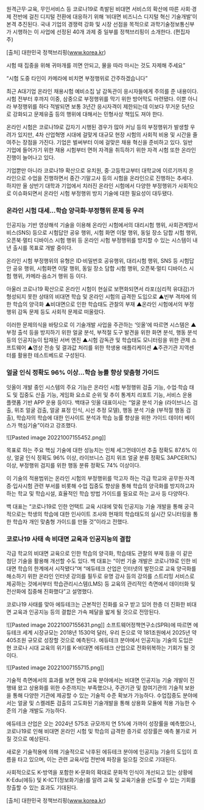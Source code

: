 
원격근무·교육, 무인서비스 등 코로나19로 촉발된 비대면 서비스의 확산에 따른 사회·경제 전반에 걸친 디지털 전환에 대응하기 위해 ‘비대면 비즈니스 디지털 혁신 기술개발’이 본격 추진된다. 국내 기업의 경쟁력 강화 및 시장 선점을 목적으로 과학기술정보통신부가 시행하는 이 사업에 선정된 40개 과제 중 일부를 정책브리핑이 소개한다. (편집자 주)

[출처] 대한민국 정책브리핑(www.korea.kr)

시험 때 집중을 위해 귀마개를 끼면 안되고, 물을 따라 마시는 것도 자제해 주세요”

“시험 도중 타인이 카메라에 비치면 부정행위로 간주하겠습니다”

최근 A대기업 온라인 채용시험 예비소집 날 감독관이 응시자들에게 주의를 준 내용이다. 시험 전부터 후까지 이중, 삼중으로 부정행위를 막기 위한 방어막도 마련됐다. 이뿐 아니라 부정행위를 하다 적발되면 보통 3년간 응시자격이 제한되는데 이보다 무거운 5년으로 강화되고 문제유출 등의 행위에 대해서는 민형사상 책임도 져야 한다.

온라인 시험은 코로나19로 갑자기 시행된 경우가 많아 커닝 등의 부정행위가 발생할 우려가 있지만, 4차 산업혁명 시대에 걸맞게 대규모 현장 시험의 사회적 비용 및 시간을 줄여주는 장점을 가진다. 기업은 벌써부터 이에 걸맞은 채용 혁신을 준비하고 있다. 일반 기업에 들어가기 위한 채용 시험부터 면허 자격을 취득하기 위한 자격 시험 또한 온라인 진행이 늘어나고 있다.


기업뿐만 아니라 코로나19 확산으로 유치원, 중·고등학교부터 대학교에 이르기까지 온라인으로 수업을 진행하면서 중간·기말고사 등의 시험을 온라인으로 진행하는 추세다. 하지만 올 상반기 대학과 기업에서 치러진 온라인 시험에서 다양한 부정행위가 사회적으로 이슈화되면서 온라인 시험 부정행위 방지 기술에 대한 필요성이 대두됐다. 


### 온라인 시험 대세…학습 양극화·부정행위 문제 등 우려

인공지능 기반 영상해석 기술을 이용해 온라인 시험에서의 대리시험 행위, 사회관계망서비스(SNS) 등으로 시험답안 공유 행위, 시험 화면 이탈 행위, 동일 장소 담합 시험 행위, 오픈북·멀티 디바이스 시험 행위 등 온라인 시험 부정행위를 방지할 수 있는 시스템이 내년 출시를 목표로 개발 중이다.

온라인 시험 부정행위의 유형은 ID·비밀번호 공유행위, 대리시험 행위, SNS 등 시험답안 공유 행위, 시험화면 이탈 행위, 동일 장소 담합 시험 행위, 오픈북·멀티 디바이스 시험 행위, 카메라·음소거 행위 등 이다.

아울러 코로나19 확산으로 온라인 시험이 현실로 보편화되면서 라포(심리적 유대감)가 형성되지 못한 상태의 비대면 학습 및 온라인 시험의 급격한 도입으로 ▲빈부 격차에 의한 학습의 양극화 ▲비대면으로 인한 학습태도 관찰의 부재 ▲온라인 시험에서의 부정행위 감독 문제 등도 사회적 문제로 떠올랐다.

이러한 문제의식을 바탕으로 이 기술개발 사업을 주관하는 ‘잇올’에 따르면 시스템은 ▲부정 출석 등을 방지하기 위한 얼굴 분석, 부적절 도구 발견을 위한 화면 분석, 행동 분석 등의 인공지능이 탑재된 서버 엔진 ▲시험 감독관 및 학습태도 모니터링을 위한 관제 소프트웨어 ▲영상 전송 및 결과값 처리를 위한 학생용 애플리케이션 ▲주관기관 지역센터를 활용한 테스트베드로 구성된다.

### 얼굴 인식 정확도 96% 이상…학습 능률 향상 맞춤형 가이드
잇올이 개발 중인 시스템의 주요 기능은 온라인 시험 부정행위 검출 기능, 수업·학습 태도 및 집중도 산출 기능, 게임화 요소로 순위 및 추이 통계치 리포트 기능, 서비스 운용 플랫폼 기반 APP 운용 등이다. 백태규 잇올 대표이사는 “얼굴 분석 기술 (라이브니스 검출, 위조 얼굴 검출, 얼굴 표정 인식, 시선 추정 모델), 행동 분석 기술 (부적절 행동 검출), 학습자의 학습에 대한 인사이트 분석과 학습 능률 향상을 위한 가이드 데이터 베이스가 핵심기술”이라고 강조했다.

![[Pasted image 20221007155452.png]]

목표로 하는 주요 핵심 기술에 대한 성능치는 인체 세그먼테이션 추출 정확도 87.6% 이상, 얼굴 인식 정확도 96% 이상, 라이브니스 검지 위조 얼굴 분류 정확도 3APCER(%) 이상, 부정행위 검지를 위한 행동 분류 정확도 74% 이상이다.

이 기술의 적용범위는 온라인 시험의 부정행위를 막고자 하는 각급 학교와 공무원·자격증·입사시험 관련 부서를 비롯해 수업 집중도 향상을 통해 학습의 양극화를 방지하고자 하는 학교 및 학습시설, 효율적인 학습 방법 가이드를 필요로 하는 교사 등 다양하다.

백 대표는 “코로나19로 인한 언택트 교육 시대에 맞춰 인공지능 기술 개발을 통해 궁극적으로는 학생의 학습에 대한 인사이트 조사와 현재의 학습태도의 실시간 모니터링을 통한 학습자 개인 맞춤형 가이드를 만들 것”이라고 전했다.

### 코로나19 사태 속 비대면 교육과 인공지능의 결합
각급 학교의 비대면 교육으로 인한 학습의 양극화, 학습태도 관찰의 부재 등을 이 같은 첨단 기술을 활용해 개선할 수도 있다. 백 대표는 “이번 기술 개발은 코로나19로 인한 비대면 학습의 한계에서 시작됐다”며 “에듀테크 산업은 인터넷의 발전으로 교육 양극화를 해소하기 위한 온라인 인터넷 강의를 필두로 유명 강사 등의 강의를 스트리밍 서비스로 제공하는 것에서부터 학습관리시스템(LMS) 등 교육의 관리적인 측면에서 데이터화 및 전산화에 집중해 진화했다”고 설명했다.

코로나19 사태를 맞아 에듀테크는 근본적인 진화를 요구 받고 있어 한층 더 진화한 비대면 교육과 인공지능 등의 결합은 가속 페달을 밟게 될 것으로 전망된다.

![[Pasted image 20221007155631.png]] 
소프트웨어정책연구소(SPRi)에 따르면 에듀테크 세계 시장규모는 2018년 1530억 달러, 우리 돈으로 약 181조원에서 2025년 약 405조원 규모로 성장할 것으로 예측된다. 에듀테크 분야에서 인공지능 기술의 도입은 현 코로나 시대 교육의 위기를 K-비대면 에듀테크 산업으로 전화위복하는 기회가 될 것이다.

![[Pasted image 20221007155715.png]]

기술적 측면에서의 효과를 보면 현재 교육 분야에서는 비대면 인공지능 기술 개발이 진행돼 왔고 상용화를 위한 수준까지는 부족했으나, 주관기관 및 참여기관의 기술적 보완을 통해 다양한 기관에 제공할 수 있는 기술적 수준 확보가 가능하다. 수업집중도 분야에서는 얼굴 및 스켈레톤 검출의 고도화된 기술개발을 통해 상용화 모듈에 적용 가능한 수준의 기술 개발도 가능하다.

에듀테크 산업은 오는 2024년 575조 규모까지 연 5%에 가까이 성장률을 예측했으나, 코로나19로 인해 비대면 온라인 시험 및 학습의 급격한 증가로 성장률은 예측 불가로 커질 것으로 예상된다.

새로운 기술적용에 의해 기술적으로 낙후된 에듀테크 분야에 인공지능 기술의 도입이 흐름을 타고 있으며, 이는 관련 교육사업 전반에 파장을 일으킬 것으로 기대된다.

사회적으로도 K-방역을 포함한 K-문화의 확대로 문화적 인식이 개선되고 있는 상황에 K-Edu(에듀) 및 K-ICT(정보화기술)를 알려 교육 및 교육기술을 선도할 수 있는 기회를 창출할 수 있는 효과도 기대된다.

[출처] 대한민국 정책브리핑(www.korea.kr)